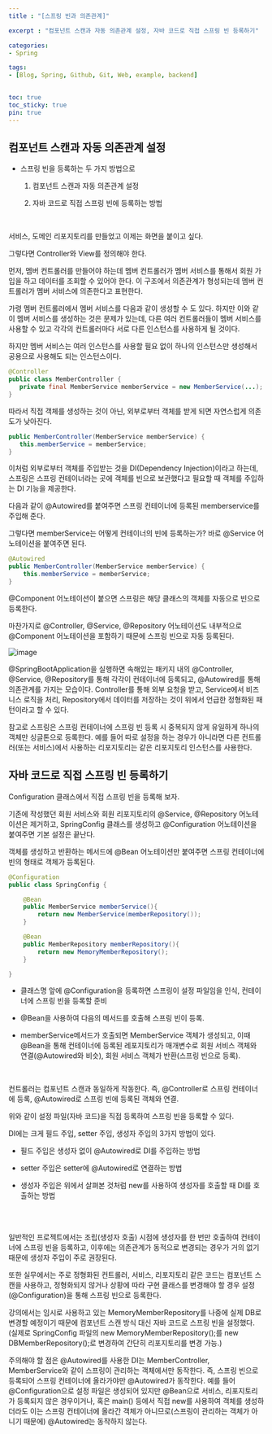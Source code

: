```yaml
---
title : "[스프링 빈과 의존관계]"

excerpt : "컴포넌트 스캔과 자동 의존관계 설정, 자바 코드로 직접 스프링 빈 등록하기"

categories:
- Spring

tags: 
- [Blog, Spring, Github, Git, Web, example, backend]
  

toc: true
toc_sticky: true
pin: true
---
```


## 컴포넌트 스캔과 자동 의존관계 설정

- 스프링 빈을 등록하는 두 가지 방법으로

  1. 컴포넌트 스캔과 자동 의존관계 설정

  2. 자바 코드로 직접 스프링 빈에 등록하는 방법  


   
<br/>


서비스, 도메인 리포지토리를 만들었고 이제는 화면을 붙이고 싶다. 

그렇다면 Controller와 View를 정의해야 한다.

 
먼저, 멤버 컨트롤러를 만들어야 하는데 멤버 컨트롤러가 멤버 서비스를 통해서 회원 가입을 하고 데이터를 조회할 수 있어야 한다. 이 구조에서 의존관계가 형성되는데 멤버 컨트롤러가 멤버 서비스에 의존한다고 표현한다.

 
가령 멤버 컨트롤러에서 멤버 서비스를 다음과 같이 생성할 수 도 있다. 하지만 이와 같이 멤버 서비스를 생성하는 것은 문제가 있는데,  다른 여러 컨트롤러들이 멤버 서비스를 사용할 수 있고 각각의 컨트롤러마다 서로 다른 인스턴스를 사용하게 될 것이다.

 하지만 멤버 서비스는 여러 인스턴스를 사용할 필요 없이 하나의 인스턴스만 생성해서 공용으로 사용해도 되는 인스턴스이다.

 ```java
 @Controller
public class MemberController {
    private final MemberService memberService = new MemberService(...);
}
 ```

 따라서 직접 객체를 생성하는 것이 아닌, 외부로부터 객체를 받게 되면 자연스럽게 의존도가 낮아진다.

 ```java
 public MemberController(MemberService memberService) {
    this.memberService = memberService;
}
 ```

 이처럼 외부로부터 객체를 주입받는 것을 DI(Dependency Injection)이라고 하는데, 스프링은 스프링 컨테이너라는 곳에 객체를 빈으로 보관했다고 필요할 때 객체를 주입하는 DI 기능을 제공한다.

 

다음과 같이 @Autowired를 붙여주면 스프링 컨테이너에 등록된 memberservice를 주입해 준다.

그렇다면 memberService는 어떻게 컨테이너의 빈에 등록하는가? 바로 @Service 어노테이션을 붙여주면 된다.

```java
@Autowired
public MemberController(MemberService memberService) {
    this.memberService = memberService;
}
```

@Component 어노테이션이 붙으면 스프링은 해당 클래스의 객체를 자동으로 빈으로 등록한다.

마찬가지로 @Controller, @Service, @Repository 어노테이션도 내부적으로 @Component 어노테이션을 포함하기 때문에 스프링 빈으로 자동 등록된다.

![image](https://github.com/taeyoung0/git-cli/assets/115425415/36cdd8f7-f154-4085-ae29-60f17d2856dd)


@SpringBootApplication을 실행하면 속해있는 패키지 내의 @Controller, @Service, @Repository를 통해 각각이 컨테이너에 등록되고, @Autowired를 통해 의존관계를 가지는 모습이다. Controller를 통해 외부 요청을 받고, Service에서 비즈니스 로직을 처리, Repository에서 데이터를 저장하는 것이 위에서 언급한 정형화된 패턴이라고 할 수 있다.

 

참고로 스프링은 스프링 컨테이너에 스프링 빈 등록 시 중복되지 않게 유일하게 하나의 객체만 싱글톤으로 등록한다. 예를 들어 따로 설정을 하는 경우가 아니라면 다른 컨트롤러(또는 서비스)에서 사용하는 리포지토리는 같은 리포지토리 인스턴스를 사용한다.


## 자바 코드로 직접 스프링 빈 등록하기

Configuration 클래스에서 직접 스프링 빈을 등록해 보자.

기존에 작성했던 회원 서비스와 회원 리포지토리의 @Service, @Repository 어노테이션은 제거하고, SpringConfig 클래스를 생성하고 @Configuration 어노테이션을 붙여주면 기본 설정은 끝난다.

 

객체를 생성하고 반환하는 메서드에 @Bean 어노테이션만 붙여주면 스프링 컨테이너에 빈의 형태로 객체가 등록된다.

```java
@Configuration
public class SpringConfig {

    @Bean
    public MemberService memberService(){
        return new MemberService(memberRepository());
    }

    @Bean
    public MemberRepository memberRepository(){
        return new MemoryMemberRepository();
    }

}
```

- 클래스명 앞에 @Configuration을 등록하면 스프링이 설정 파일임을 인식, 컨테이너에 스프링 빈을 등록할 준비

- @Bean을 사용하여 다음의 메서드를 호출해 스프링 빈이 등록.
  
-  memberService메서드가 호출되면 MemberService 객체가 생성되고, 이때 @Bean을 통해 컨테이너에 등록된 레포지토리가 매개변수로 회원 서비스 객체와 연결(@Autowired와 비슷), 회원 서비스 객체가 반환(스프링 빈으로 등록).  
  
<br/>

컨트롤러는 컴포넌트 스캔과 동일하게 작동한다. 즉, @Controller로 스프링 컨테이너에 등록, @Autowired로 스프링 빈에 등록된 객체와 연결.

 
위와 같이 설정 파일(자바 코드)을 직접 등록하여 스프링 빈을 등록할 수 있다. 

 
DI에는 크게 필드 주입, setter 주입, 생성자 주입의 3가지 방법이 있다.

- 필드 주입은 생성자 없이 @Autowired로 DI를 주입하는 방법 

- setter 주입은 setter에 @Autowired로 연결하는 방법

- 생성자 주입은 위에서 살펴본 것처럼 new를 사용하여 생성자를 호출할 때 DI를 호출하는 방법

<br/>
<br/>

일반적인 프로젝트에서는 조립(생성자 호출) 시점에 생성자를 한 번만 호출하여 컨테이너에 스프링 빈을 등록하고, 이후에는 의존관계가 동적으로 변경되는 경우가 거의 없기 때문에 생성자 주입이 주로 권장된다.

 

또한 실무에서는 주로 정형화된 컨트롤러, 서비스, 리포지토리 같은 코드는 컴포넌트 스캔을 사용하고, 정형화되지 않거나 상황에 따라 구현 클래스를 변경해야 할 경우 설정(@Configuration)을 통해 스프링 빈으로 등록한다.

 강의에서는 임시로 사용하고 있는 MemoryMemberRepository를 나중에 실제 DB로 변경할 예정이기 때문에 컴포넌트 스캔 방식 대신 자바 코드로 스프링 빈을 설정했다. (실제로 SpringConfig 파일의 new MemoryMemberRepository();를 new DBMemberRepository();로 변경하여 간단히 리포지토리를 변경 가능.)

 

주의해야 할 점은 @Autowired를 사용한 DI는 MemberController, MemberService와 같이 스프링이 관리하는 객체에서만 동작한다. 즉, 스프링 빈으로 등록되어 스프링 컨테이너에 올라가야만 @Autowired가 동작한다. 예를 들어 @Configuration으로 설정 파일은 생성되어 있지만 @Bean으로 서비스, 리포지토리가 등록되지 않은 경우이거나, 혹은 main() 등에서 직접 new를 사용하여 객체를 생성하더라도 이는 스프링 컨테이너에 올라간 객체가 아니므로(스프링이 관리하는 객체가 아니기 때문에) @Autowired는 동작하지 않는다.